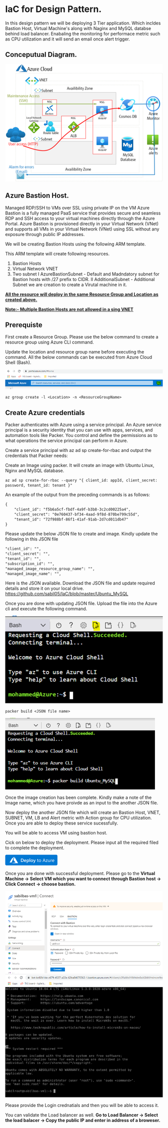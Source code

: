 # IaC for Design Pattern. 

In this design pattern we will be deploying 3 Tier application. Which incldes Bastion Host, Virtual Machine's along with Naginx and MySQL databse behind load balancer. Enabaling the monitoring for performace metric such as CPU utilization and it will send an email once alert trigger. 

## Conceputual Diagram. 

<img src=IaC.png>

## Azure Bastion Host. 

Managed RDP/SSH to VMs over SSL using private IP on the VM
Azure Bastion is a fully managed PaaS service that provides secure and seamless RDP and SSH access to your virtual machines directly through the Azure Portal. Azure Bastion is provisioned directly in your Virtual Network (VNet) and supports all VMs in your Virtual Network (VNet) using SSL without any exposure through public IP addresses.

We will be creating Bastion Hosts using the following ARM template. 

This ARM template will create following resources. 

1. Bastion Hosts
2. Virtual Network VNET
3. Two subnet
   I  AzureBastionSubnet - Default and Madndatory subnet for Bastion hosts with /27 prefix to CIDR. 
   II AdditionalSubnet - Additional Subnet we are creation to create a Virutal machine in it. 
   

<b> <u> All the resource will deploy in the same Resource Group and Location as created above. </u> </b>

<b> <u> Note:- Multiple Bastion Hosts are not allowed in a sing VNET  </u> </b>

Prerequiste
-----------
First create a Resource Group. Please use the below command to create a resource group using Azure CLI command. 

Update the location and resource group name before executing the command. All the below commands can be executed from Azure Cloud Shell (Bash).

<img src=cloudshell.PNG>

```
az group create -l <Location> -n <ResourceGroupName>
```
## Create Azure credentials
Packer authenticates with Azure using a service principal. An Azure service principal is a security identity that you can use with apps, services, and automation tools like Packer. You control and define the permissions as to what operations the service principal can perform in Azure.

Create a service principal with az ad sp create-for-rbac and output the credentials that Packer needs:

Create an Image using packer. It will create an image with Ubuntu Linux, Nginx and MySQL database. 

```
az ad sp create-for-rbac --query "{ client_id: appId, client_secret: password, tenant_id: tenant }"
```

An example of the output from the preceding commands is as follows:

```
{
    "client_id": "f5b6a5cf-fbdf-4a9f-b3b8-3c2cd00225a4",
    "client_secret": "0e760437-bf34-4aad-9f8d-870be799c55d",
    "tenant_id": "72f988bf-86f1-41af-91ab-2d7cd011db47"
}
```

Please update the below JSON file to create and image. Kindly update the following in this JSON file

```
"client_id": "",
"client_secret": "",
"tenant_id": "",
"subscription_id": "",
"managed_image_resource_group_name": "",
"managed_image_name": "",
```
Here is the JSON available. Download the JSON file and update required details and store it on your local drive. 
https://github.com/sabil05/IaC/blob/master/Ubuntu_MySQL

Once you are done with updating JSON file. Upload the file into the Azure cli and execute the following command. 

<img src=uploadfile.PNG>

```
packer build <JSON file name>
```
<img src=packer.PNG>

Once the image creation has been complete. Kindly make a note of the Image name, which you have proivde as an input to the another JSON file. 

Now deploy the another JSON file which will create an Bastion Host, VNET, SUBNET, VM, LB and Alert metric with Action group for CPU utilization. Once you are able to deploy these service sucessfully. 

You will be able to access VM using bastion host. 


Cick on below to deploy the deployment. Please input all the required filed to complete the deployment. 

<a href="https://portal.azure.com/#create/Microsoft.Template/uri/https%3A%2F%2Fraw.githubusercontent.com%2Fsabil05%2FIaC%2Fmaster%2FARM_application.json" target="_blank">
    <img src="https://raw.githubusercontent.com/Azure/azure-quickstart-templates/master/1-CONTRIBUTION-GUIDE/images/deploytoazure.png"/>
</a>


Once you are done with successful deployment. Please go to the <b> Virtual Machine -> Select VM which you want to connect through Bastion host -> Click Connect -> choose bastion.</b>

<img src=bastionconnect.PNG>

<img src=bastionaccess.PNG>

Please provide the Login crednatials and then you will be able to access it. 

You can validate the Load balancer as well. <b> Go to Load Balancer -> Select the load balacer -> Copy the public IP and enter in address of a broweser.</b> 
